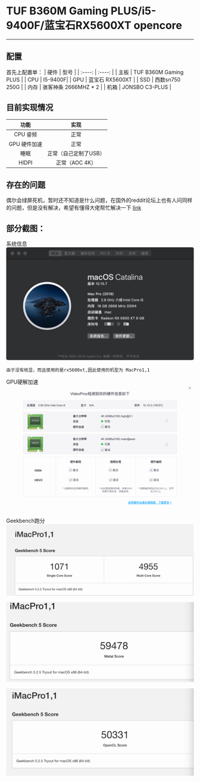 # TUF B360M Gaming PLUS/i5-9400F/蓝宝石RX5600XT opencore
***

## 配置
首先上配置单：
|  硬件   |  型号   |
| :----: | :----: |
| 主板  | TUF B360M Gaming PLUS |
| CPU  |  I5-9400F| 
| GPU  | 蓝宝石 RX5600XT | 
| SSD | 西数sn750 250G | 
| 内存 | 骇客神条 2666MHZ * 2 | 
| 机箱 | JONSBO C3-PLUS | 

## 目前实现情况
|  功能  | 实现 | 
| :----:  | :----: |
| CPU 睿频 |  正常 |
| GPU 硬件加速 | 正常
| 睡眠 | 正常（自己定制了USB）|
| HIDPI | 正常（AOC 4K） |

## 存在的问题
偶尔会绿屏死机，暂时还不知道是什么问题，在国外的reddit论坛上也有人问同样的问题，但是没有解决，希望有懂得大佬帮忙解决一下
[link](https://www.reddit.com/r/hackintosh/comments/gv1f62/amd_rx_5600_xt_green_screen_of_death/)

## 部分截图：
系统信息
![1](./images/1.png)
```
由于没有核显，而且使用的是rx5600xt,因此使用的机型为 MacPro1,1
```
GPU硬解加速
![2](./images/2.png)

Geekbench跑分
![3](./images/3.png)

![4](./images/4.png)

![5](./images/5.png)